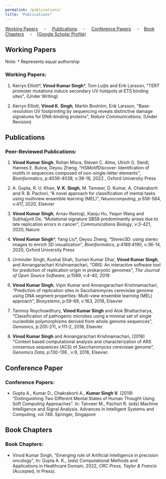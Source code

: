 ```yaml
---
permalink: /publications/
title: "Publications"
---
```


[Working Papers](#active) &nbsp; &nbsp; - &nbsp; &nbsp; [Publications](#pubs) &nbsp; &nbsp; - &nbsp; &nbsp; [Conference Papers](#ConfrePubs) &nbsp; &nbsp; - &nbsp; &nbsp;[Book Chapters](#bookchaps) &nbsp; &nbsp; - &nbsp; &nbsp;[(Google Scholar Profile)](https://scholar.google.co.in/citations?user=2482OI4AAAAJ&hl=en&authuser=1)

<h2 id="active">
Working Papers
</h2>


Note: \* Represents equal authorship

### Working Papers:

   1. Kerryn Elliott\*, **Vinod Kumar Singh**\*, Tom Luijts and Erik Larsson, "TERT promoter mutations induce secondary UV hotspots at ETS binding sites", (Under Writing) 

   1. Kerryn Elliott, **Vinod K. Singh**, Martin Boström, Erik Larsson, "Base-resolution UV footprinting by sequencing reveals distinctive damage signatures for DNA-binding proteins",  *Nature Communications*, (Under Revision)

<h2 id="pubs">
Publications
</h2>

### Peer-Reviewed Publications:

  1. **Vinod Kumar Singh**, Rohan Misra, Steven C. Almo, Ulrich G. Steidl, Hannes E. Bulow, Deyou Zheng, “HSMotifDiscover: Identifcation of motifs in sequences composed of non-single-letter elements", *Bioinformatics*, p:4036-4038,  v:38-16, 2022 , Oxford University Press

  1. A. Gupta, R. U. Khan, **V. K. Singh**, M. Tanveer, D. Kumar, A. Chakraborti and R. B. Pachori, “A novel approach for classification of mental tasks using multiview ensemble learning (MEL)", *Neurocomputing*, p:558-584, v:417, 2020, Elsevier

  1.	**Vinod Kumar Singh**, Arnav Rastogi, Xiaoju Hu, Yaqun Wang and Subhajyoti De,  “Mutational signature SBS8 predominantly arises due to late replication errors in cancer", *Communications Biology*, v:3-421, 2020, Nature

  1.	**Vinod Kumar Singh**\*, Yang Liu\*, Deyou Zheng, “Stereo3D: using stereo images to enrich 3D visualization", *Bioinformatics*, p:4189:4190, v:36-14, 2020, Oxford University Press

  1.	Urminder Singh, Kushal Shah, Suman Kumar Dhar, **Vinod Kumar Singh**, and Annangarachari Krishnamachari, “ORIS: An interactive software tool for prediction of replication origin in prokaryotic genomes", *The Journal of Open Source Software*, p:1589,  v:4-40, 2019

  1.	**Vinod Kumar Singh**, Vipin Kumar and Annangarachari Krishnamachari, “Prediction of replication sites in Saccharomyces cerevisiae genome using DNA segment properties: Multi-view ensemble learning (MEL) approach", *Biosystems*, p:59-69, v:163, 2018, Elsevier

  1.	Tanmoy Roychowdhury, **Vinod Kumar Singh** and Alok Bhattacharya, “Classification of pathogenic microbes using a minimal set of single nucleotide polymorphisms derived from whole genome sequences", *Genomics*, p:205-211, v:111-2, 2018, Elsevier.

  1.	**Vinod Kumar Singh** and Annangarachari Krishnamachari, (2016) "Context based computational analysis and characterization of ARS consensus sequences (ACS) of Saccharomyces cerevisiae genome", *Genomics Data*, p:130-136 , v:9, 2016, Elsevier.


<h2 id="ConfrePubs">
Conference Paper
</h2>

### Conference Papers:

  * Gupta A., Kumar D., Chakraborti A., **Kumar Singh V.** (2019) “Distinguishing Two Different Mental States of Human Thought Using Soft Computing Approaches”. In: Tanveer M., Pachori R. (eds) Machine Intelligence and Signal Analysis. Advances in Intelligent Systems and Computing, vol 748. Springer, Singapore

<h2 id="bookchaps">
Book Chapters
</h2>

### Book Chapters:

  * Vinod Kumar Singh, "Emerging role of Artificial intelligence in precision oncology",  In: Gupta A. K., (eds) Computational Methods and Applications in Healthcare Domain, 2022, *CRC Press, Taylor \& Francis* (Accepted, In Press).

